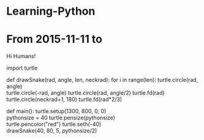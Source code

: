 # Learning-Python
From 2015-11-11 to
=======
Hi Humans!

import turtle

def drawSnake(rad, angle, len, neckrad):
    for i in range(len):
        turtle.circle(rad, angle)   
        turtle.circle(-rad, angle)
    turtle.circle(rad, angle/2)
    turtle.fd(rad)  
    turtle.circle(neckrad+1, 180)
    turtle.fd(rad*2/3)

def main():
    turtle.setup(1300, 800, 0, 0)   
    pythonsize = 40
    turtle.pensize(pythonsize)  
    turtle.pencolor("red")
    turtle.seth(-40)    
    drawSnake(40, 80, 5, pythonsize/2)

